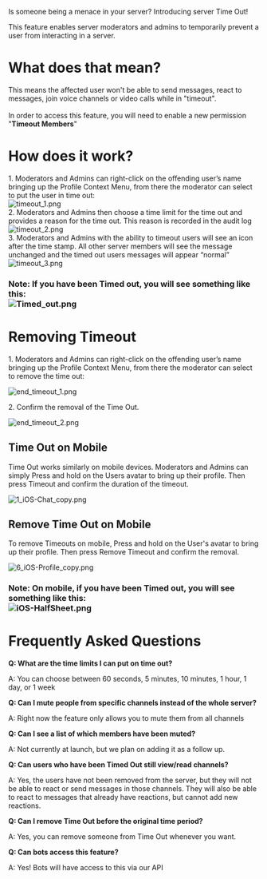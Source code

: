 <p>Is someone being a menace in your server? Introducing server Time Out! </p>
<p>This feature enables server moderators and admins to temporarily prevent a user from interacting in a server.</p>
<h1>What does that mean?</h1>
<p>This means the affected user won't be able to send messages, react to messages, join voice channels or video calls while in "timeout". <br><br>In order to access this feature, you will need to enable a new permission "<strong>Timeout Members</strong>"</p>
<h1>How does it work?</h1>
<div>1. Moderators and Admins can right-click on the offending user’s name bringing up the Profile Context Menu, from there the moderator can select to put the user in time out:</div>
<div class="wysiwyg-text-align-center"><img src="https://support.discord.com/hc/article_attachments/4416520827415/timeout_1.png" alt="timeout_1.png"></div>
<div>2. Moderators and Admins then choose a time limit for the time out and provides a reason for the time out. This reason is recorded in the audit log</div>
<div class="wysiwyg-text-align-center"><img src="https://support.discord.com/hc/article_attachments/4416507568151/timeout_2.png" alt="timeout_2.png"></div>
<div>3. Moderators and Admins with the ability to timeout users will see an icon after the time stamp. All other server members will see the message unchanged and the timed out users messages will appear “normal”</div>
<div class="wysiwyg-text-align-center"><img src="https://support.discord.com/hc/article_attachments/4416507635479/timeout_3.png" alt="timeout_3.png"></div>
<h3 class="wysiwyg-text-align-center">Note: If you have been Timed out, you will see something like this:<br><img src="https://support.discord.com/hc/article_attachments/4416507874455/Timed_out.png" alt="Timed_out.png">
</h3>
<h1>Removing Timeout</h1>
<p>1. Moderators and Admins can right-click on the offending user’s name bringing up the Profile Context Menu, from there the moderator can select to remove the time out:</p>
<p class="wysiwyg-text-align-center"><img src="https://support.discord.com/hc/article_attachments/4416520976151/end_timeout_1.png" alt="end_timeout_1.png"></p>
<p>2. Confirm the removal of the Time Out.</p>
<p class="wysiwyg-text-align-center"><img src="https://support.discord.com/hc/article_attachments/4416507847447/end_timeout_2.png" alt="end_timeout_2.png"></p>
<h2>Time Out on Mobile</h2>
<p>Time Out works similarly on mobile devices. Moderators and Admins can simply Press and hold on the Users avatar to bring up their profile. Then press Timeout and confirm the duration of the timeout.</p>
<p class="wysiwyg-text-align-center"><img src="https://support.discord.com/hc/article_attachments/4416507919767/1_iOS-Chat_copy.png" alt="1_iOS-Chat_copy.png"></p>
<h2>Remove Time Out on Mobile</h2>
<p>To remove Timeouts on mobile, Press and hold on the User's avatar to bring up their profile. Then press Remove Timeout and confirm the removal.</p>
<p class="wysiwyg-text-align-center"><img src="https://support.discord.com/hc/article_attachments/4416521162775/6_iOS-Profile_copy.png" alt="6_iOS-Profile_copy.png"></p>
<h3 class="wysiwyg-text-align-center">Note: On mobile, if you have been Timed out, you will see something like this:<br><img src="https://support.discord.com/hc/article_attachments/4416508021655/iOS-HalfSheet.png" alt="iOS-HalfSheet.png">
</h3>
<h1>Frequently Asked Questions</h1>
<p><span class="wysiwyg-font-size-large"><strong>Q: What are the time limits I can put on time out?</strong></span></p>
<p>A: You can choose between 60 seconds, 5 minutes, 10 minutes, 1 hour, 1 day, or 1 week</p>
<p><span class="wysiwyg-font-size-large"><strong>Q: Can I mute people from specific channels instead of the whole server?</strong></span></p>
<p>A: Right now the feature only allows you to mute them from all channels</p>
<p><span class="wysiwyg-font-size-large"><strong>Q: Can I see a list of which members have been muted?</strong></span></p>
<p>A: Not currently at launch, but we plan on adding it as a follow up.</p>
<p><span class="wysiwyg-font-size-large"><strong>Q: Can users who have been Timed Out still view/read channels?</strong></span></p>
<p>A: Yes, the users have not been removed from the server, but they will not be able to react or send messages in those channels. They will also be able to react to messages that already have reactions, but cannot add new reactions.</p>
<p><span class="wysiwyg-font-size-large"><strong>Q: Can I remove Time Out before the original time period?</strong></span></p>
<p>A: Yes, you can remove someone from Time Out whenever you want.</p>
<p><span class="wysiwyg-font-size-large"><strong>Q: Can bots access this feature?</strong></span></p>
<p>A: Yes! Bots will have access to this via our API</p>
<div> </div>